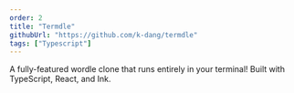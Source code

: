 ```yaml
---
order: 2
title: "Termdle"
githubUrl: "https://github.com/k-dang/termdle"
tags: ["Typescript"]
---
```


A fully-featured wordle clone that runs entirely in your terminal! Built with TypeScript, React, and Ink.
